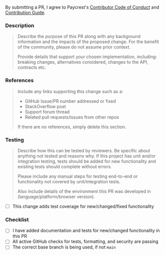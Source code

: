 By submitting a PR, I agree to Paycrest's [Contributor Code of Conduct](https://paycrest.notion.site/Contributor-Code-of-Conduct-1602482d45a2806bab75fd314b381f4c) and [Contribution Guide](https://paycrest.notion.site/Contribution-Guide-1602482d45a2809a8930e6ad565c906a).


### Description

> Describe the purpose of this PR along with any background information and the impacts of the proposed change. For the benefit of the community, please do not assume prior context.
>
> Provide details that support your chosen implementation, including: breaking changes, alternatives considered, changes to the API, contracts etc.


### References

> Include any links supporting this change such as a:
>
> - GitHub Issue/PR number addressed or fixed
> - StackOverflow post
> - Support forum thread
> - Related pull requests/issues from other repos
>
> If there are no references, simply delete this section.


### Testing

> Describe how this can be tested by reviewers. Be specific about anything not tested and reasons why. If this project has unit and/or integration testing, tests should be added for new functionality and existing tests should complete without errors.
>
> Please include any manual steps for testing end-to-end or functionality not covered by unit/integration tests.
>
> Also include details of the environment this PR was developed in (language/platform/browser version).

- [ ] This change adds test coverage for new/changed/fixed functionality


### Checklist

- [ ] I have added documentation and tests for new/changed functionality in this PR
- [ ] All active GitHub checks for tests, formatting, and security are passing
- [ ] The correct base branch is being used, if not `main`